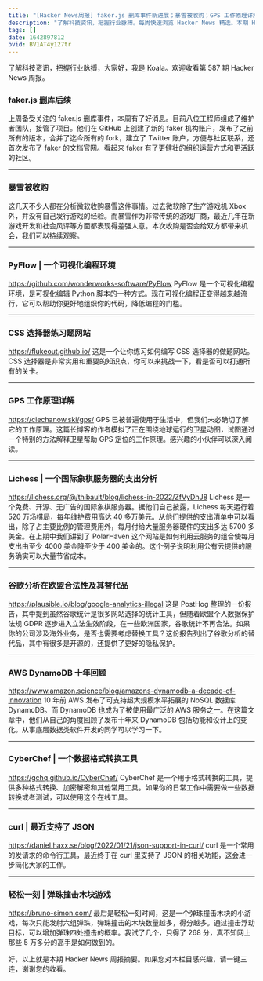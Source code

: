 ```yaml
---
title: "[Hacker News周报] faker.js 删库事件新进展；暴雪被收购；GPS 工作原理详解"
description: "了解科技资讯，把握行业脉搏。每周快速浏览 Hacker News 精选。本期 Hacker Newsletter 地址:https://mailchi.mp/hackernewsletter/587"
tags: []
date: 1642897812
bvid: BV1AT4y127tr
---
```

了解科技资讯，把握行业脉搏，大家好，我是 Koala。欢迎收看第 587 期 Hacker News 周报。

### faker.js 删库后续
上周备受关注的 faker.js 删库事件，本周有了好消息。目前八位工程师组成了维护者团队，接管了项目。他们在 GitHub 上创建了新的 faker 机构账户，发布了之前所有的版本，合并了迄今所有的 fork，建立了 Twitter 账户，方便与社区联系，还首次发布了 faker 的文档官网。看起来 faker 有了更健壮的组织运营方式和更活跃的社区。


---
### 暴雪被收购
这几天不少人都在分析微软收购暴雪这件事情。过去微软除了生产游戏机 Xbox 外，并没有自己发行游戏的经验。而暴雪作为非常传统的游戏厂商，最近几年在新游戏开发和社会风评等方面都表现得差强人意。本次收购是否会给双方都带来机会，我们可以持续观察。


---
### PyFlow | 一个可视化编程环境
https://github.com/wonderworks-software/PyFlow
PyFlow 是一个可视化编程环境，是可视化编辑 Python 脚本的一种方式。现在可视化编程正变得越来越流行，它可以帮助你更好地组织你的代码，降低编程的门槛。


---
### CSS 选择器练习题网站
https://flukeout.github.io/
这是一个让你练习如何编写 CSS 选择器的做题网站。CSS 选择器是非常实用和重要的知识点，你可以来挑战一下，看是否可以打通所有的关卡。


---
### GPS 工作原理详解
https://ciechanow.ski/gps/
GPS 已被普遍使用于生活中，但我们未必确切了解它的工作原理。这篇长博客的作者模拟了正在围绕地球运行的卫星动图，试图通过一个特别的方法解释卫星帮助 GPS 定位的工作原理。感兴趣的小伙伴可以深入阅读。


---
### Lichess | 一个国际象棋服务器的支出分析
https://lichess.org/@/thibault/blog/lichess-in-2022/ZfVyDhJ8
Lichess 是一个免费、开源、无广告的国际象棋服务器。据他们自己披露，Lichess 每天运行着 520 万场棋局，每年维护费用高达 40 多万美元。从他们提供的支出清单中可以看出，除了占主要比例的管理费用外，每月付给大量服务器硬件的支出多达 5700 多美金。在上期中我们讲到了 PolarHaven 这个网站是如何利用云服务的组合使每月支出由至少 4000 美金降至少于 400 美金的。这个例子说明利用公有云提供的服务确实可以大量节省成本。


---
### 谷歌分析在欧盟合法性及其替代品
https://plausible.io/blog/google-analytics-illegal
这是 PostHog 整理的一份报告，其中提到虽然谷歌统计是很多网站选择的统计工具，但随着欧盟个人数据保护法规 GDPR 逐步进入立法生效阶段，在一些欧洲国家，谷歌统计不再合法。如果你的公司涉及海外业务，是否也需要考虑替换工具？这份报告列出了谷歌分析的替代品，其中有很多是开源的，还提供了更好的隐私保护。


---
### AWS DynamoDB 十年回顾
https://www.amazon.science/blog/amazons-dynamodb-a-decade-of-innovation
10 年前 AWS 发布了可支持超大规模水平拓展的 NoSQL 数据库 DynamoDB。而 DynamoDB 也成为了被使用最广泛的 AWS 服务之一。在这篇文章中，他们从自己的角度回顾了发布十年来 DynamoDB 包括功能和设计上的变化。从事底层数据类软件开发的同学可以学习一下。


---
### CyberChef | 一个数据格式转换工具
https://gchq.github.io/CyberChef/
CyberChef 是一个用于格式转换的工具，提供多种格式转换、加密解密和其他常用工具。如果你的日常工作中需要做一些数据转换或者测试，可以使用这个在线工具。


---
### curl | 最近支持了 JSON
https://daniel.haxx.se/blog/2022/01/21/json-support-in-curl/
curl 是一个常用的发请求的命令行工具，最近终于在 curl 里支持了 JSON 的相关功能，这会进一步简化大家的工作。


---
### 轻松一刻 | 弹珠撞击木块游戏
https://bruno-simon.com/
最后是轻松一刻时间，这是一个弹珠撞击木块的小游戏，每次只能发射六组弹珠，弹珠撞击的木块数量越多，得分越多。通过撞击浮动目标，可以增加弹珠四处撞击的概率。我试了几个，只得了 268 分，真不知网上那些 5 万多分的高手是如何做到的。


好，以上就是本期 Hacker News 周报摘要。如果您对本栏目感兴趣，请一键三连，谢谢您的收看。


